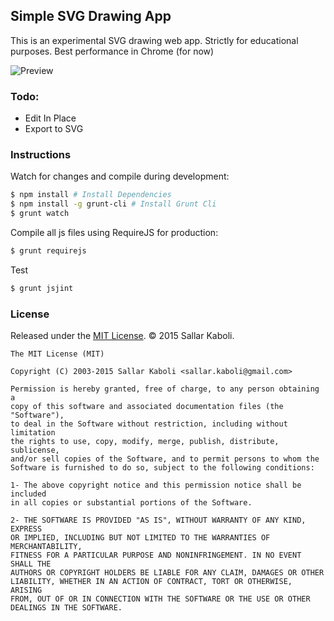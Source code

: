 ## Simple SVG Drawing App
This is an experimental SVG drawing web app. Strictly for educational purposes.
Best performance in Chrome (for now)

![Preview](https://dl.dropboxusercontent.com/u/16657557/Works/SVGDraw/out.gif)

### Todo:
 - Edit In Place
 - Export to SVG

### Instructions
Watch for changes and compile during development:  
```bash
$ npm install # Install Dependencies
$ npm install -g grunt-cli # Install Grunt Cli 
$ grunt watch
```
Compile all js files using RequireJS for production:  
```bash
$ grunt requirejs
```
Test
```bash
$ grunt jsjint
```

### License
Released under the [MIT License](http://sallar.mit-license.org/). © 2015 Sallar Kaboli.

    The MIT License (MIT)
    
    Copyright (C) 2003-2015 Sallar Kaboli <sallar.kaboli@gmail.com>

    Permission is hereby granted, free of charge, to any person obtaining a
    copy of this software and associated documentation files (the "Software"),
    to deal in the Software without restriction, including without limitation
    the rights to use, copy, modify, merge, publish, distribute, sublicense,
    and/or sell copies of the Software, and to permit persons to whom the
    Software is furnished to do so, subject to the following conditions:

    1- The above copyright notice and this permission notice shall be included
    in all copies or substantial portions of the Software.
    
    2- THE SOFTWARE IS PROVIDED "AS IS", WITHOUT WARRANTY OF ANY KIND, EXPRESS
    OR IMPLIED, INCLUDING BUT NOT LIMITED TO THE WARRANTIES OF MERCHANTABILITY,
    FITNESS FOR A PARTICULAR PURPOSE AND NONINFRINGEMENT. IN NO EVENT SHALL THE
    AUTHORS OR COPYRIGHT HOLDERS BE LIABLE FOR ANY CLAIM, DAMAGES OR OTHER
    LIABILITY, WHETHER IN AN ACTION OF CONTRACT, TORT OR OTHERWISE, ARISING
    FROM, OUT OF OR IN CONNECTION WITH THE SOFTWARE OR THE USE OR OTHER
    DEALINGS IN THE SOFTWARE.
